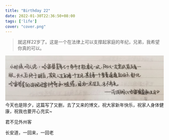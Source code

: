 ```yaml
---
title: "Birthday 22"
date: 2022-01-30T22:36:50+08:00
tags: ['life']
cover: "cover.png"
---
```

> 就这样22岁了。这是一个在法律上可以支撑起家庭的年纪，兄弟，我希望你真的可以。


<!--more-->
![](res/cover.png)
今天也是除夕，这篇写了又删，去了又来的博文，祝大家新年快乐，祝家人身体健康，祝我也要开心充实~

君不见外州客

长安道，一回来，一回老

